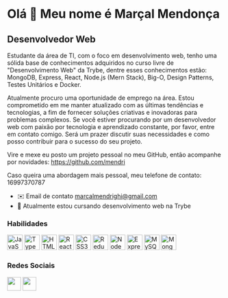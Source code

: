 Olá 👋 Meu nome é Marçal Mendonça
================================

Desenvolvedor Web
-------------

Estudante da área de TI, com o foco em desenvolvimento web, tenho uma sólida base de conhecimentos adquiridos no curso livre de "Desenvolvimento Web" da Trybe, dentre esses conhecimentos estão: MongoDB, Express, React, Node.js (Mern Stack), Big-O, Design Patterns, Testes Unitários e Docker.

Atualmente procuro uma oportunidade de emprego na área. Estou comprometido em me manter atualizado com as últimas tendências e tecnologias, a fim de fornecer soluções criativas e inovadoras para problemas complexos. Se você estiver procurando por um desenvolvedor web com paixão por tecnologia e aprendizado constante, por favor, entre em contato comigo. Será um prazer discutir suas necessidades e como posso contribuir para o sucesso do seu projeto.

Vire e mexe eu posto um projeto pessoal no meu GitHub, então acompanhe por novidades:
https://github.com/mendri

Caso queira uma abordagem mais pessoal, meu telefone de contato:
16997370787

* ✉️  Email de contato [marcalmendrighi@gmail.com](mailto:marcalmendrighi@gmail.com)
* 🧠  Atualmente estou cursando desenvolvimento web na Trybe

### Habilidades

<p align="left">
<a href="https://developer.mozilla.org/en-US/docs/Web/JavaScript" target="_blank" rel="noreferrer"><img src="https://raw.githubusercontent.com/danielcranney/readme-generator/main/public/icons/skills/javascript-colored.svg" width="36" height="36" alt="JavaScript" /></a>
<a href="https://www.typescriptlang.org/" target="_blank" rel="noreferrer"><img src="https://raw.githubusercontent.com/danielcranney/readme-generator/main/public/icons/skills/typescript-colored.svg" width="36" height="36" alt="TypeScript" /></a>
<a href="https://developer.mozilla.org/en-US/docs/Glossary/HTML5" target="_blank" rel="noreferrer"><img src="https://raw.githubusercontent.com/danielcranney/readme-generator/main/public/icons/skills/html5-colored.svg" width="36" height="36" alt="HTML5" /></a>
<a href="https://reactjs.org/" target="_blank" rel="noreferrer"><img src="https://raw.githubusercontent.com/danielcranney/readme-generator/main/public/icons/skills/react-colored.svg" width="36" height="36" alt="React" /></a>
<a href="https://www.w3.org/TR/CSS/#css" target="_blank" rel="noreferrer"><img src="https://raw.githubusercontent.com/danielcranney/readme-generator/main/public/icons/skills/css3-colored.svg" width="36" height="36" alt="CSS3" /></a>
<a href="https://redux.js.org/" target="_blank" rel="noreferrer"><img src="https://raw.githubusercontent.com/danielcranney/readme-generator/main/public/icons/skills/redux-colored.svg" width="36" height="36" alt="Redux" /></a>
<a href="https://nodejs.org/en/" target="_blank" rel="noreferrer"><img src="https://raw.githubusercontent.com/danielcranney/readme-generator/main/public/icons/skills/nodejs-colored.svg" width="36" height="36" alt="NodeJS" /></a>
<a href="https://expressjs.com/" target="_blank" rel="noreferrer"><img src="https://raw.githubusercontent.com/danielcranney/readme-generator/main/public/icons/skills/express-colored.svg" width="36" height="36" alt="Express" /></a>
<a href="https://www.mysql.com/" target="_blank" rel="noreferrer"><img src="https://raw.githubusercontent.com/danielcranney/readme-generator/main/public/icons/skills/mysql-colored.svg" width="36" height="36" alt="MySQL" /></a>
<a href="https://www.mongodb.com/" target="_blank" rel="noreferrer"><img src="https://raw.githubusercontent.com/danielcranney/readme-generator/main/public/icons/skills/mongodb-colored.svg" width="36" height="36" alt="MongoDB" /></a>
</p>

### Redes Sociais

<p align="left"> <a href="http://www.instagram.com/marcalmendri" target="_blank" rel="noreferrer"><img src="https://raw.githubusercontent.com/danielcranney/readme-generator/main/public/icons/socials/instagram.svg" width="32" height="32" /></a> <a href="https://www.linkedin.com/in/mendrighi" target="_blank" rel="noreferrer"><img src="https://raw.githubusercontent.com/danielcranney/readme-generator/main/public/icons/socials/linkedin.svg" width="32" height="32" /></a></p>
